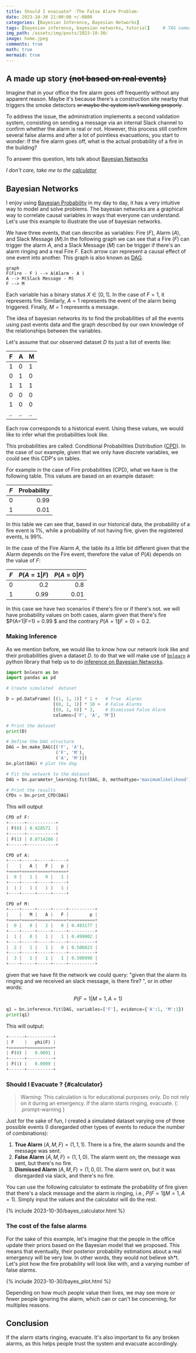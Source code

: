 ```yaml
---
title: Should I evacuate? -The False Alarm Problem-
date: 2023-10-30 21:00:00 +/-0800
categories: [Bayesian Inference, Bayesian Networks]
tags: [bayesian inference, bayesian networks, tutorial]     # TAG names should always be lowercase
img_path: /assets/img/posts/2023-10-30/
image: home.jpeg
comments: true
math: true
mermaid: true
---
```


## A made up story ~~(not based on real events)~~

Imagine that in your office the fire alarm goes off frequently without any apparent reason. Maybe it's because there's a construction site nearby that triggers the smoke detectors ~~or maybe the system isn't working properly~~.

To address the issue, the administration implements a second validation system, consisting on sending a message via an internal Slack channel to confirm whether the alarm is real or not. However, this process still confirm several false alarms and after a lot of pointless evacuations, you start to wonder: If the fire alarm goes off, what is the actual probability of a fire in the building?

To answer this question, lets talk about [Bayesian Networks][1]

_I don't care, take me to the [calculator](#calculator)_

## Bayesian Networks

I enjoy using [Bayesian Probability][2] in my day to day, it has a very intuitive way to model and solve problems. The bayesian networks are a graphical way to correlate causal variables in ways that everyone can understand. Let's use this example to illustrate the use of bayesian networks. 

We have three events, that can describe as variables: Fire ($F$), Alarm ($A$), and Slack Message ($M$).In the following  graph we can see that a Fire ($F$) can trigger the alarm $A$, and a Slack Message ($M$) can be trigger if there's an alarm ringing and a real Fire $F$. Each arrow can represent a causal effect of one event into another. This graph is also known as [DAG][3]. 

```mermaid 
graph 
F(Fire - F ) --> A(Alarm - A )
A --> M(Slack Message - M)
F --> M
```

Each variable has a binary status $X \in [0,1]$. In the case of $F=1$, it represents fire. Similarly, $A=1$ represents the event of the alarm being triggered. Finally, $M=1$ represents a message. 

The idea of bayesian networks its to find the probabilities of all the events using past events data and the graph described by our own knowledge of the relationships between the variables. 


Let's assume that our observed dataset $D$ its just a list of events like:


| F | A | M |
|---|---|---|
| 1 | 0 | 1 |
| 0 | 1 | 0 |
| 1 | 1 | 1 |
| 0 | 0 | 0 |
| 1 | 0 | 0 |
| .. | .. | .. |

Each row corresponds to a historical event. Using these values, we would like to infer what the probabilities look like. 

This probabilities are called: Conditional Probabilities Distribution ([CPD][7]). In the case of our example, given that we only have discrete variables, we could see this CDP's on tables. 

For example in the case of Fire probabilities (CPD), what we have is the following table. This values are based on an example dataset:  

| $F$        | Probability |
|------------|------------:|
| 0          |   0.99      |
| 1          |   0.01      |

In this table we can see that, based in our historical data, the probability of a fire event is 1%, while a probability of not having fire, given the registered events, is 99%. 

In the case of the Fire Alarm $A$, the table its a little bit different given that the Alarm depends on the Fire event, therefore the value of $P(A)$ depends on the value of $F$:

| $F$        | $P(A=1\|F)$ | $P(A=0\|F)$|
|------------|-----------:|------------:|
| 0          |   0.2      |   0.8       |
| 1          |   0.99     |   0.01      |

In this case we have two scenarios if there's fire or if there's not. we will have probability values on both cases, alarm given that there's fire  $P(A=1\|F=1) = 0.99 $ and the contrary $P(A=1\|F=0) = 0.2$. 




### Making Inference 

As we mention before, we would like to know how our network look like and their probabilities given a dataset $D$. to do that we will make use of [`bnlearn`][5] a python library that help us to do [inference on Bayesian Networks][6]. 

```python
import bnlearn as bn
import pandas as pd

# Create simulated  dataset

D = pd.DataFrame( [(1, 1, 1)] * 1 +   # True  Alarms 
                  [(0, 1, 1)] * 10 +  # False Alarms 
                  [(0, 1, 0)] * 3,    # Dismissed False Alarm
                  columns=['F', 'A', 'M'])

# Print the dataset
print(D)

# Define the DAG structure
DAG = bn.make_DAG([('F', 'A'), 
                   ('F', 'M'), 
                   ('A', 'M')])
bn.plot(DAG) # plot the dag

# Fit the network to the dataset
DAG = bn.parameter_learning.fit(DAG, D, methodtype='maximumlikelihood')

# Print the results
CPDs = bn.print_CPD(DAG)
```

This will output 

```python
CPD of F:
+------+-----------+
| F(0) | 0.928571  |
+------+-----------+
| F(1) | 0.0714286 |
+------+-----------+

CPD of A:
+----+-----+-----+-----+
|    |   A |   F |   p |
+====+=====+=====+=====+
|  0 |   1 |   0 |   1 |
+----+-----+-----+-----+
|  1 |   1 |   1 |   1 |
+----+-----+-----+-----+

CPD of M:
+----+-----+-----+-----+----------+
|    |   M |   A |   F |        p |
+====+=====+=====+=====+==========+
|  0 |   0 |   1 |   0 | 0.493177 |
+----+-----+-----+-----+----------+
|  1 |   0 |   1 |   1 | 0.499002 |
+----+-----+-----+-----+----------+
|  2 |   1 |   1 |   0 | 0.506823 |
+----+-----+-----+-----+----------+
|  3 |   1 |   1 |   1 | 0.500998 |
+----+-----+-----+-----+----------+
```
given that we have fit the network we could query: "given that the alarm its ringing and we received an slack message, is there fire? ", or in other words: 

$$P(F =1| M=1, A=1)$$

```python 
q1 = bn.inference.fit(DAG, variables=['F'], evidence={'A':1, 'M':1})
print(q1)
```

This will output:

```python
+------+----------+
| F    |   phi(F) |
+======+==========+
| F(0) |   0.9091 |
+------+----------+
| F(1) |   0.0909 |
+------+----------+
```
### Should I Evacuate ? {#calculator}


> Warning: This calculation is for educational purposes only. Do not rely on it during an emergency. If the alarm starts ringing, evacuate.
{: .prompt-warning }

Just for the sake of fun, I created a simulated dataset varying one of three possible events (I disregarded other types of events to reduce the number of combinations):

1. **True Alarm** $(A,M,F) = (1,1,1)$. There is a fire, the alarm sounds and the message was sent.
2. **False Alarm** $(A,M,F) =(1,1,0)$. The alarm went on, the message was sent, but there's no fire.
3. **Dismissed Alarm** $(A,M,F) = (1,0,0)$. The alarm went on, but it was disregarded via slack, and there's no fire.

You can use the following calculator to estimate the probability of fire given that there's a slack message and the alarm is ringing, i.e., $P(F =1\| M=1, A=1)$. Simply input the values and the calculator will do the rest.


{% include 2023-10-30/bayes_calculator.html %}

### The cost of the false alarms

For the sake of this example, let's imagine that the people in the office update their priors based on the Bayesian model that we proposed. This means that eventually, their posterior probability estimations about a real emergency will be very low. In other words, they would not believe sh*t. Let's plot how the fire probability will look like with, and a varying number of false alarms.

{% include 2023-10-30/bayes_plot.html %}

<script src="https://cdn.plot.ly/plotly-latest.min.js"></script>
<script src="/assets/js/2023-10-30/calculator.js"></script>
<div id="plot"></div>

Depending on how much people value their lives, we may see more or fewer people ignoring the alarm, which can or can't be concerning, for multiples reasons.

## Conclusion

If the alarm starts ringing, evacuate. It's also important to fix any broken alarms, as this helps people trust the system and evacuate accordingly. 




[1]: <https://algorithmsbook.com/files/dm.pdf#page=54>
[2]: <https://www.youtube.com/watch?v=A6Ud6oUCRak>
[3]: <https://en.wikipedia.org/wiki/Directed_acyclic_graph>
[4]: <https://erdogant.github.io/bnlearn/pages/html/Parameter%20learning.html#examples-parameter-learning>
[5]: <https://erdogant.github.io/bnlearn/pages/html/index.html>
[6]: <https://erdogant.github.io/bnlearn/pages/html/Examples.html#create-a-bayesian-network-learn-its-parameters-from-data-and-perform-the-inference>
[7]: <https://erdogant.github.io/bnlearn/pages/html/Parameter%20learning.html>